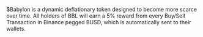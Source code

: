 $Babylon is a dynamic deflationary token designed to become more scarce over time. All holders of BBL will earn a 5% reward from every Buy/Sell Transaction in Binance pegged BUSD, which is automatically sent to their wallets.

